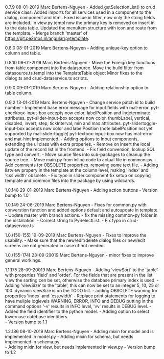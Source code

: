 0.7.9               08-01-2019      Marc Bertens-Nguyen
    - Added getSelectionList() to crud service class. Added imports for all services used in a component 
      to the dialog, component and html. Fixed issue in filter, now only the string fields are included. 
      In view.py.templ now the primary key is removed on insert in to the data table. Updated the menuItem 
      structure with icon and route from the template.
    - Merge branch 'master' of https://git.pe2mbs.nl/angular/pytemplate.
    
0.8.0               08-01-2019      Marc Bertens-Nguyen
    - Adding unique-key option to column and table.
    
0.8.10              09-01-2019      Marc Bertens-Nguyen
    - Move the Foreign key functions from table.component into the datasource. Move the build filter from datasource.ts.templ into the TemplateTable object Minor fixes to the dialog.ts and crud-dataservice.ts scripts.
    
0.9.0               09-01-2019      Marc Bertens-Nguyen
    - Adding relationship option to table column.
    
0.9.2               13-01-2019      Marc Bertens-Nguyen
    - Change service patch id to build number
    - Implement base error message for input fields with mat-error. pyt-checkbox-input-box accepts now color, 
      labelPosition and indeterminate attributes. pyt-slider-input-box accepts now color, thumbLabel, vertical, 
      disabled, invert, step, tickInterval, min and max attributes. pyt-slidertoggle-input-box  accepts now color 
      and labelPosition (note labelPosition not yet supported by mat-slide-toggle) pyt-textbox-input-box now 
      has mat-error and mat-hint implemented.
    - Adding options to Input components, extending the ui class with extra properies.
    - Remove on insert the local update of the record list in the frontend.
    - Fix field conversion, lookup SQL type and convert.
    - Move source files into sub-packages to cleanup the source tree.
    - Move main.py from inline code to actual file in common-py.
    - Add comments for OBSOLETE properties. removing some text file.
    - Adding listview propery in the template at the column level, making 'index' and 'css.width' obsolete.
    - Fix typo in slider.component fix setup on copying template and common files into the package by using 
      wildcards.

1.0.148             29-01-2019      Marc Bertens-Nguyen
    - Adding action buttons
    - Version bump to 1.0

1.0.149             24-06-2019      Marc Bertens-Nguyen
    - Fixes for common.py with converstion function and added options default and autoupdate in template.
    - Update master with branch actions.
    - fix the missing common-py folder in the installation.
    - Correct string to PySelectList.
    - Fix typo in crud-dataservice.ts
 
1.0.(150-155)       19-09-2019      Marc Bertens-Nguyen
    - Fixes to improve the usability.
    - Make sure that the new/edit/delete dialog files or new/edit screens are not generated in case of not needed.
    
1.0.(155-174)       23-09-20019     Marc Bertens-Nguyen
    - minor fixes to improve general workings.
    
1.1.175     28-09-20019     Marc Bertens-Nguyen
    - Adding 'viewSort' to the 'table' with properties 'field' and 'order'. For the fields that are present
      in the list view the sorting cen be set, otherwise the database primary index is used.
    - Adding 'viewSize' to the 'table', this can now be set to an integer 5, 10, 25 or 100.
      dynamic viewSize is on the TODO list.
    - adding OBSOLETE warning for properties 'index' and 'css.width'
    - Replace print statements for logging to have muliple loglevels WARNING, ERROR, INFO and DEBUG
      putting in the command options '-v' results in INFO level, 'vv' results in DEBUG level.
    - Added the field identifier to the python model.
    - Adding option to select lowercase datebase identifiers.  
    - Version bump to 1.1  
    
1.2.186     08-10-2019      Marc Bertens-Nguyen
    - Adding mixin for model and is implemented in model.py
    - Adding mixin for schema, but needs implemented in schema.py       
    - Adding mixin for view, but needs implemented in view.py
    - Version bump to 1.2